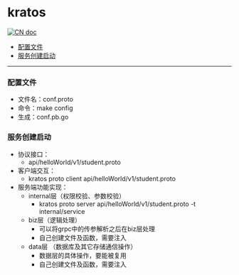 # kratos

[![CN doc](https://img.shields.io/badge/文档-中文版-blue.svg)](kratos.md)

- [配置文件](#配置文件)
- [服务创建启动](#服务创建启动)

---
### 配置文件
*  文件名：conf.proto
*  命令：make config
*  生成：conf.pb.go

### 服务创建启动
*  协议接口：
   * api/helloWorld/v1/student.proto
*  客户端交互：
   * kratos proto client  api/helloWorld/v1/student.proto
*  服务端功能实现：
   * internal层（权限校验、参数校验）
     * kratos proto server  api/helloWorld/v1/student.proto -t internal/service
   * biz层（逻辑处理）
     * 可以将grpc中的传参解析之后在biz层处理
     * 自己创建文件及函数，需要注入
   * data层 （数据库及其它存储通信操作）
     * 数据层的具体操作，要能被复用
     * 自己创建文件及函数，需要注入
